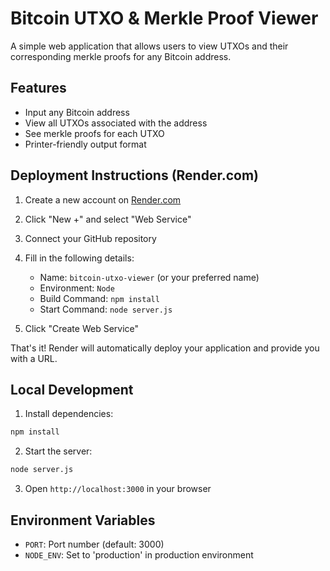 # Bitcoin UTXO & Merkle Proof Viewer

A simple web application that allows users to view UTXOs and their corresponding merkle proofs for any Bitcoin address.

## Features

- Input any Bitcoin address
- View all UTXOs associated with the address
- See merkle proofs for each UTXO
- Printer-friendly output format

## Deployment Instructions (Render.com)

1. Create a new account on [Render.com](https://render.com)

2. Click "New +" and select "Web Service"

3. Connect your GitHub repository

4. Fill in the following details:
   - Name: `bitcoin-utxo-viewer` (or your preferred name)
   - Environment: `Node`
   - Build Command: `npm install`
   - Start Command: `node server.js`

5. Click "Create Web Service"

That's it! Render will automatically deploy your application and provide you with a URL.

## Local Development

1. Install dependencies:
```bash
npm install
```

2. Start the server:
```bash
node server.js
```

3. Open `http://localhost:3000` in your browser

## Environment Variables

- `PORT`: Port number (default: 3000)
- `NODE_ENV`: Set to 'production' in production environment
